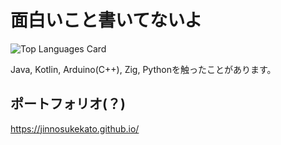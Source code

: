 # 面白いこと書いてないよ

![Top Languages Card](https://github-readme-stats.vercel.app/api/top-langs/?username=jinnosukeKato&layout=compact)

Java, Kotlin, Arduino(C++), Zig, Pythonを触ったことがあります。

## ポートフォリオ(？)

<https://jinnosukekato.github.io/>

